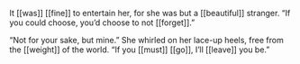 It [[was]] [[fine]] to entertain her, for she was but a [[beautiful]] stranger. “If you could choose, you’d choose to not [[forget]].”

“Not for your sake, but mine.” She whirled on her lace-up heels, free from the [[weight]] of the world. “If you [[must]] [[go]], I’ll [[leave]] you be.”
